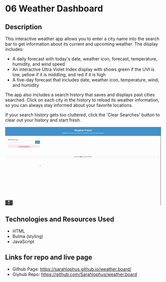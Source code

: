 # 06 Weather Dashboard

## Description

This interactive weather app allows you to enter a city name into the search bar to get information about its current and upcoming weather. The display includes:

- A daily forecast with today's date, weather icon, forecast, temperature, humidity, and wind speed
- An interactive Ultra Violet Index display with shows green if the UVI is low, yellow if it is middling, and red if it is high
- A five-day forecast that includes date, weather icon, temperature, wind, and humidity

The app also includes a search history that saves and displays past cities searched. Click on each city in the history to reload its weather information, so you can always stay informed about your favorite locations.

If your search history gets too cluttered, click the 'Clear Searches' button to clear out your history and start fresh.

![weather dashboard demo](./assets/weatherFriend.gif)

## Technologies and Resources Used

- HTML
- Bulma (styling)
- JavaScript

## Links for repo and live page

- Github Page: https://sarahlophus.github.io/weather.board/
- Giyhub Repo: https://github.com/Sarahlophus/weather.board
